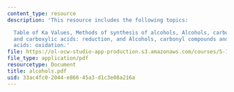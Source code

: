```yaml
---
content_type: resource
description: 'This resource includes the following topics:

  Table of Ka Values, Methods of synthesis of alcohols, Alcohols, carbonyl compounds
  and carboxylic acids: reduction, and Alcohols, carbonyl compounds and carboxylic
  acids: oxidation.'
file: https://ol-ocw-studio-app-production.s3.amazonaws.com/courses/5-12-organic-chemistry-i-spring-2005/33ac4fc02044e86645a3d1c3e08a216a_alcohols.pdf
file_type: application/pdf
resourcetype: Document
title: alcohols.pdf
uid: 33ac4fc0-2044-e866-45a3-d1c3e08a216a
---
```


